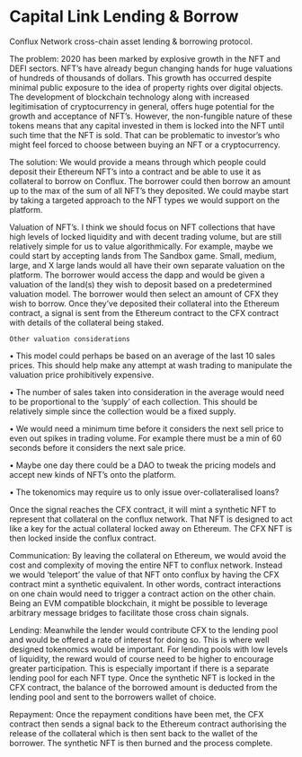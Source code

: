 
# Capital Link Lending & Borrow

Conflux Network cross-chain asset lending & borrowing protocol.


The problem: 2020 has been marked by explosive growth in the NFT and DEFI sectors. NFT’s have already begun changing hands for huge valuations of hundreds of thousands of dollars. This growth has occurred despite minimal public exposure to the idea of property rights over digital objects. The development of blockchain technology along with increased legitimisation of cryptocurrency in general, offers huge potential for the growth and acceptance of NFT’s. However, the non-fungible nature of these tokens means that any capital invested in them is locked into the NFT until such time that the NFT is sold. That can be problematic to investor’s who might feel forced to choose between buying an NFT or a cryptocurrency.

The solution: We would provide a means through which people could deposit their Ethereum NFT’s into a contract and be able to use it as collateral to borrow on Conflux. The borrower could then borrow an amount up to the max of the sum of all NFT’s they deposited. We could maybe start by taking a targeted approach to the NFT types we would support on the platform. 


Valuation of NFT’s.
I think we should focus on NFT collections that have high levels of locked liquidity and with decent trading volume, but are still relatively simple for us to value algorithmically. For example, maybe we could start by accepting lands from The Sandbox game. Small, medium, large, and X large lands would all have their own separate valuation on the platform. The borrower would access the dapp and would be given a valuation of the land(s) they wish to deposit based on a predetermined valuation model. The borrower would then select an amount of CFX they wish to borrow. Once they’ve deposited their collateral into the Ethereum contract, a signal is sent from the Ethereum contract to the CFX contract with details of the collateral being staked. 

	Other valuation considerations
•	This model could perhaps be based on an average of the last 10 sales prices. This should help make any attempt at wash trading to manipulate the valuation price prohibitively expensive.

•	The number of sales taken into consideration in the average would need to be proportional to the ‘supply’ of each collection. This should be relatively simple since the collection would be a fixed supply.

•	We would need a minimum time before it considers the next sell price to even out spikes in trading volume. For example there must be a min of 60 seconds before it considers the next sale price.

•	Maybe one day there could be a DAO to tweak the pricing models and accept new kinds of NFT’s onto the platform.

•	The tokenomics may require us to only issue over-collateralised loans?


Once the signal reaches the CFX contract, it will mint a synthetic NFT to represent that collateral on the conflux network. That NFT is designed to act like a key for the actual collateral locked away on Ethereum. The CFX NFT is then locked inside the conflux contract. 


Communication:
By leaving the collateral on Ethereum, we would avoid the cost and complexity of moving the entire NFT to conflux network. Instead we would ‘teleport’ the value of that NFT onto conflux by having the CFX contract mint a synthetic equivalent. In other words, contract interactions on one chain would need to trigger a contract action on the other chain. Being an EVM compatible blockchain, it might be possible to leverage arbitrary message bridges to facilitate those cross chain signals.


Lending:
Meanwhile the lender would contribute CFX to the lending pool and would be offered a rate of interest for doing so. This is where well designed tokenomics would be important. For lending pools with low levels of liquidity, the reward would of course need to be higher to encourage greater participation. This is especially important if there is a separate lending pool for each NFT type. Once the synthetic NFT is locked in the CFX contract, the balance of the borrowed amount is deducted from the lending pool and sent to the borrowers wallet of choice. 


Repayment:
Once the repayment conditions have been met, the CFX contract then sends a signal back to the Ethereum contract authorising the release of the collateral which is then sent back to the wallet of the borrower. The synthetic NFT is then burned and the process complete.


 
